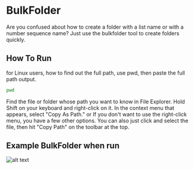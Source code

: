 
# BulkFolder

Are you confused about how to create a folder with a list name or with a number sequence name? Just use the bulkfolder tool to create folders quickly.


## How To Run

for Linux users, how to find out the full path, use pwd, then paste the full path output.

```bash
pwd
```

Find the file or folder whose path you want to know in File Explorer. Hold Shift on your keyboard and right-click on it. In the context menu that appears, select "Copy As Path." or If you don't want to use the right-click menu, you have a few other options. You can also just click and select the file, then hit "Copy Path" on the toolbar at the top.


## Example BulkFolder when run

![alt text]()



